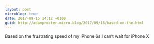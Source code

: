 ```yaml
---
layout: post
microblog: true
date: 2017-09-15 14:12 +0100
guid: http://adamprocter.micro.blog/2017/09/15/based-on-the.html
---
```

Based on the frustrating speed of my iPhone 6s I can’t wait for iPhone X
